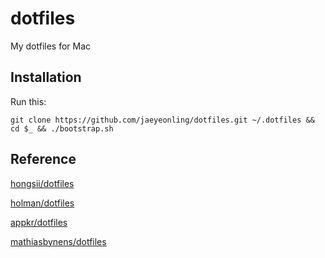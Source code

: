 # dotfiles
My dotfiles for Mac

## Installation
Run this:

``` shell
git clone https://github.com/jaeyeonling/dotfiles.git ~/.dotfiles && cd $_ && ./bootstrap.sh
```

## Reference
[hongsii/dotfiles](https://github.com/hongsii/dotfiles)

[holman/dotfiles](https://github.com/holman/dotfiles)

[appkr/dotfiles](https://github.com/appkr/dotfiles)

[mathiasbynens/dotfiles](https://github.com/mathiasbynens/dotfiles)
